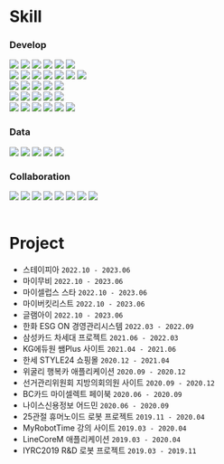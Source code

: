 # Skill

### Develop
<div>
  <img src="https://img.shields.io/badge/HTML5-E34F26?style=flat-square&logo=html5&logoColor=white">
  <img src="https://img.shields.io/badge/CSS3-1572B6?style=flat-square&logo=css3&logoColor=white">
  <img src="https://img.shields.io/badge/Sass-CC6699?style=flat-square&logo=sass&logoColor=white">
  <img src="https://img.shields.io/badge/Tailwind CSS-06B6D4?style=flat-square&logo=tailwindcss&logoColor=white">
  <img src="https://img.shields.io/badge/JavaScript-F7DF1E?style=flat-square&logo=javascript&logoColor=black">
  <img src="https://img.shields.io/badge/TypeScript-3178C6?style=flat-square&logo=typescript&logoColor=white">
  
  <br>
  
  <img src="https://img.shields.io/badge/React-61DAFB?style=flat-square&logo=react&logoColor=white">
  <img src="https://img.shields.io/badge/Next.js-000000?style=flat-square&logo=next.js&logoColor=white">
  <img src="https://img.shields.io/badge/Redux-764ABC?style=flat-square&logo=redux&logoColor=white">
  <img src="https://img.shields.io/badge/React Query-FF4154?style=flat-square&logo=reactquery&logoColor=white">
  <img src="https://img.shields.io/badge/Vue.js-4FC08D?style=flat-square&logo=vue.js&logoColor=white">
  <img src="https://img.shields.io/badge/Nuxt.js-00DC82?style=flat-square&logo=nuxt.js&logoColor=white">
  <img src="https://img.shields.io/badge/Vuetify-1867C0?style=flat-square&logo=vuetify&logoColor=white">
  
  <br>
  
  <img src="https://img.shields.io/badge/Webpack-8DD6F9?style=flat-square&logo=webpack&logoColor=white">
  <img src="https://img.shields.io/badge/Vite-000000?style=flat-square&logo=vite&logoColor=white">
  <img src="https://img.shields.io/badge/Jest-C21325?style=flat-square&logo=jest&logoColor=white">
  <img src="https://img.shields.io/badge/Storybook-FF4785?style=flat-square&logo=storybook&logoColor=white">
  <img src="https://img.shields.io/badge/Sentry-362D59?style=flat-square&logo=sentry&logoColor=white">
  
  <br>
  
  <img src="https://img.shields.io/badge/Node.js-339933?style=flat-square&logo=node.js&logoColor=white">
  <img src="https://img.shields.io/badge/Express-646CFF?style=flat-square&logo=express&logoColor=white">
  <img src="https://img.shields.io/badge/Swagger-85EA2D?style=flat-square&logo=swagger&logoColor=white">
  <img src="https://img.shields.io/badge/Postman-FF6C37?style=flat-square&logo=postman&logoColor=white">
  <img src="https://img.shields.io/badge/Docker-2496ED?style=flat-square&logo=docker&logoColor=white">
  
  <br>
  
  <img src="https://img.shields.io/badge/Amazon AWS-232F3E?style=flat-square&logo=amazonaws&logoColor=white">
  <img src="https://img.shields.io/badge/AWS EC2-FF9900?style=flat-square&logo=amazonec2&logoColor=white">
  <img src="https://img.shields.io/badge/AWS S3-569A31?style=flat-square&logo=amazons3&logoColor=white">
  <img src="https://img.shields.io/badge/AWS ECS-FF9900?style=flat-square&logo=amazonecs&logoColor=white">
  <img src="https://img.shields.io/badge/AWS RDS-527FFF?style=flat-square&logo=amazonrds&logoColor=white">
  <img src="https://img.shields.io/badge/AWS Lambda-FF9900?style=flat-square&logo=awslambda&logoColor=white">
</div>

### Data
<div>
  <img src="https://img.shields.io/badge/MySQL-4479A1?style=flat-square&logo=mysql&logoColor=white">
  <img src="https://img.shields.io/badge/Tableau-E97627?style=flat-square&logo=tableau&logoColor=white">
  <img src="https://img.shields.io/badge/Python-3776AB?style=flat-square&logo=python&logoColor=white">
  <img src="https://img.shields.io/badge/Google Analytics-E37400?style=flat-square&logo=googleanalytics&logoColor=white">
  <img src="https://img.shields.io/badge/Google Tag Manager-246FDB?style=flat-square&logo=googletagmanager&logoColor=white">
</div>

### Collaboration
<div>
  <img src="https://img.shields.io/badge/Jira-0052CC?style=flat-square&logo=jira&logoColor=white">
  <img src="https://img.shields.io/badge/Confluence-172B4D?style=flat-square&logo=confluence&logoColor=white">
  <img src="https://img.shields.io/badge/Figma-F24E1E?style=flat-square&logo=figma&logoColor=white">
  <img src="https://img.shields.io/badge/Git-F05032?style=flat-square&logo=git&logoColor=white">
  <img src="https://img.shields.io/badge/GitHub-181717?style=flat-square&logo=github&logoColor=white">
  <img src="https://img.shields.io/badge/Github Actions-2088FF?style=flat-square&logo=githubactions&logoColor=white">
  <img src="https://img.shields.io/badge/Jenkins-D24939?style=flat-square&logo=jenkins&logoColor=white">
  <img src="https://img.shields.io/badge/MS Office-D83B01?style=flat-square&logo=microsoftoffice&logoColor=white">
</div>

<br>

# Project
+ 스테이피아 `2022.10 - 2023.06`
+ 마이무비 `2022.10 - 2023.06`
+ 마이셀럽스 스타 `2022.10 - 2023.06`
+ 마이버킷리스트 `2022.10 - 2023.06`
+ 글램아이 `2022.10 - 2023.06`
+ 한화 ESG ON 경영관리시스템 `2022.03 - 2022.09`
+ 삼성카드 차세대 프로젝트 `2021.06 - 2022.03`
+ KG에듀원 쌤Plus 사이트 `2021.04 - 2021.06`
+ 한세 STYLE24 쇼핑몰 `2020.12 - 2021.04`
+ 위굴리 행복카 애플리케이션 `2020.09 - 2020.12`
+ 선거관리위원회 지방의회의원 사이트 `2020.09 - 2020.12`
+ BC카드 마이셀렉트 페이북 `2020.06 - 2020.09`
+ 나이스신용정보 어드민 `2020.06 - 2020.09`
+ 25관절 휴머노이드 로봇 프로젝트 `2019.11 - 2020.04`
+ MyRobotTime 강의 사이트 `2019.03 - 2020.04`
+ LineCoreM 애플리케이션 `2019.03 - 2020.04`
+ IYRC2019 R&D 로봇 프로젝트 `2019.03 - 2019.11`

